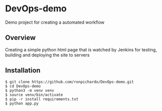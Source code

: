 # DevOps-demo
Demo project for creating a automated workflow

## Overview
Creating a simple python html page that is watched by Jenkins for testing, building and deploying the site to servers

## Installation
```shell
$ git clone https://github.com/ronpichardo/DevOps-demo.git
$ cd DevOps-demo
$ python3 -m venv venv
$ source venv/bin/activate
$ pip -r install requirements.txt
$ python app.py
```
